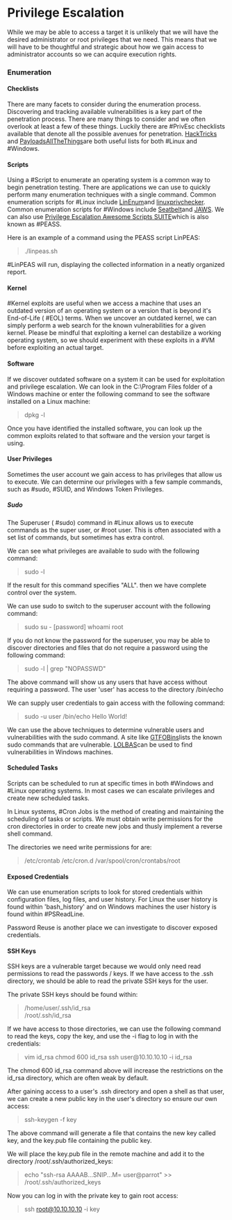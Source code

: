 # Privilege Escalation

While we may be able to access a target it is unlikely that we will have the desired administrator or root privileges that we need. This means that we will have to be thoughtful and strategic about how we gain access to administrator accounts so we can acquire execution rights.

### Enumeration

#### Checklists

There are many facets to consider during the enumeration process. Discovering and tracking available vulnerabilities is a key part of the penetration process. There are many things to consider and we often overlook at least a few of these things. Luckily there are #PrivEsc checklists available that denote all the possible avenues for penetration. [HackTricks](https://book.hacktricks.xyz/ 'HackTricks Privilege Escalation Checklist') and [PayloadsAllTheThings](https://github.com/swisskyrepo/PayloadsAllTheThings 'PayloadsAllTheThings Privilege Escalation Checklist')are both useful lists for both #Linux and #Windows. 

#### Scripts

Using a #Script to enumerate an operating system is a common way to begin penetration testing. There are applications we can use to quickly perform many enumeration techniques with a single command. Common enumeration scripts for #Linux include [LinEnum](https://github.com/rebootuser/LinEnum.git 'LinEnum Enumeration Scripts for Linux')and [linuxprivchecker](https://github.com/sleventyeleven/linuxprivchecker 'linuxprivchecker enumeration scripts for Linux'). Common enumeration scripts for #Windows include [Seatbelt](https://github.com/GhostPack/Seatbelt 'Seatbelt enumeration scripts for Windows')and [JAWS](https://github.com/411Hall/JAWS 'JAWS enumeration scripts for Windows'). We can also use [Privilege Escalation Awesome Scripts SUITE](https://github.com/carlospolop/privilege-escalation-awesome-scripts-suite 'PEASS enumeration scripts')which is also known as #PEASS.

Here is an example of a command using the  PEASS script LinPEAS:

>./linpeas.sh

#LinPEAS will run, displaying the collected information in a neatly organized report.

#### Kernel 

#Kernel exploits are useful when we access a machine that uses an outdated version of an operating system or a version that is beyond it's End-of-Life ( #EOL) terms. When we uncover an outdated kernel, we can simply perform a web search for the known vulnerabilities for a given kernel. Please be mindful that exploiting a kernel can destabilize a working operating system, so we should experiment with these exploits in a #VM before exploiting an actual target.

#### Software

If we discover outdated software on a system it can be used for exploitation and privilege escalation. We can look in the C:\\Program Files folder of a Windows machine or enter the following command to see the software installed on a Linux machine:

>dpkg -l

Once you have identified the installed software, you can look up the common exploits related to that software and the version your target is using.

#### User Privileges

Sometimes the user account we gain access to has privileges that allow us to execute. We can determine our privileges with a few sample commands, such as #sudo, #SUID, and Windows Token Privileges.

##### Sudo

The Superuser ( #sudo) command in #Linux allows us to execute commands as the super user, or #root user. This is often associated with a set list of commands, but sometimes has extra control. 

We can see what privileges are available to sudo with the following command:

> sudo -l

If the result for this command specifies "ALL". then we have complete control over the system. 

We can use sudo to switch to the superuser account with the following command:

>sudo su -
>\[password]
>whoami
>root

If you do not know the password for the superuser, you may be able to discover directories and files that do not require a password using the following command:

>sudo -l | grep "NOPASSWD"

The above command will show us any users that have access without requiring a password. The user 'user' has access to the directory /bin/echo

We can supply user credentials to gain access with the following command:

>sudo -u user /bin/echo Hello World!

We can use the above techniques to determine vulnerable users and vulnerabilities with the sudo command. A site like [GTFOBins](https://gtfobins.github.io/ "List of sudo vulnerabilities")lists the known sudo commands that are vulnerable. [LOLBAS](https://lolbas-project.github.io/# 'LOLBAS Windows Privilege Escalation')can be used to find vulnerabilities in Windows machines.

#### Scheduled Tasks

Scripts can be scheduled to run at specific times in both #Windows and #Linux operating systems. In most cases we can escalate privileges and create new scheduled tasks.

In Linux systems, #Cron Jobs is the method of creating and maintaining the scheduling of tasks or scripts. We must obtain write permissions for the cron directories in order to create new jobs and thusly implement a reverse shell command.

The directories we need write permissions for are:

>/etc/crontab
>/etc/cron.d
>/var/spool/cron/crontabs/root

#### Exposed Credentials

We can use enumeration scripts to look for stored credentials within configuration files, log files, and user history. For Linux the user history is found within 'bash_history' and on Windows machines the user history is found within #PSReadLine.

Password Reuse is another place we can investigate to discover exposed credentials.

#### SSH Keys

SSH keys are a vulnerable target because we would only need read permissions to read the passwords / keys. If we have access to the .ssh directory, we should be able to read the private SSH keys for the user.

The private SSH keys should be found within:

>/home/user/.ssh/id_rsa  
>/root/.ssh/id_rsa

If we have access to those directories, we can use the following command to read the keys, copy the key, and use the -i flag to log in with the credentials:

>vim id_rsa
>chmod 600 id_rsa
>ssh user\@10.10.10.10 -i id_rsa

The chmod 600 id_rsa command above will increase the restrictions on the id_rsa directory, which are often weak by default.

After gaining access to a user's .ssh directory and open a shell as that user, we can create a new public key in the user's directory so ensure our own access:

>ssh-keygen -f key

The above command will generate a file that contains the new key called key, and the key.pub file containing the public key. 

We will place the key.pub file in the remote machine and add it to the directory /root/.ssh/authorized_keys:

>echo "ssh-rsa AAAAB...SNIP...M= user@parrot" >> /root/.ssh/authorized_keys

Now you can log in with the private key to gain root access:

>ssh root@10.10.10.10 -i key

